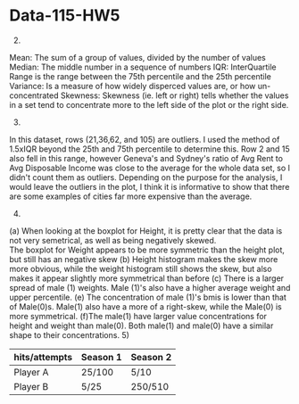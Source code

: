 # Data-115-HW5

2)
  Mean: The sum of a group of values, divided by the number of values
  Median:  The middle number in a sequence of numbers
  IQR:  InterQuartile Range is the range between the 75th percentile and the 25th percentile
  Variance:  Is a measure of how widely disperced values are, or how un-concentrated
  Skewness:  Skewness (ie. left or right) tells whether the values in a set tend to concentrate more to the left side of the plot or the right side.
  
3)
  In this dataset, rows (21,36,62, and 105) are outliers.  I used the method of 1.5xIQR beyond the 25th and 75th percentile to determine this.  Row 2 and 15 also fell in this range, however Geneva's and Sydney's ratio of Avg Rent to Avg Disposable Income was close to the average for the whole data set, so I didn't count them as outliers.  Depending on the purpose for the analysis, I would leave the outliers in the plot, I think it is informative to show that there are some examples of cities far more expensive than the average.
  
4)
  (a)  When looking at the boxplot for Height, it is pretty clear that the data is not very semetrical, as well as being negatively skewed.  
          The boxplot for Weight appears to be more symmetric than the height plot, but still has an negative skew
  (b)  Height histogram makes the skew more more obvious, while the weight histogram still shows the skew, but also makes it appear slightly more symmetrical than before
  (c)  There is a larger spread of male (1) weights.  Male (1)'s also have a higher average weight and upper percentile.
  (e)  The concentration of male (1)'s bmis is lower than that of Male(0)s.  Male(1) also have a more of a right-skew, while the Male(0) is more symmetrical.
  (f)The male(1) have larger value concentrations for height and weight than male(0).  Both male(1) and male(0) have a similar shape to their concentrations.
5)
 
 | hits/attempts  | Season 1 | Season 2 |
| ------------- | ------------- | ----------|
| Player A  | 25/100 | 5/10 |
| Player B  | 5/25  | 250/510 |
